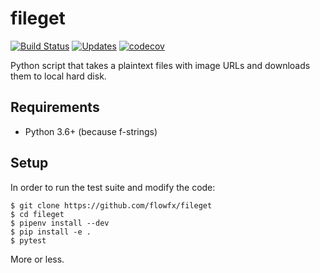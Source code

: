 # fileget
[![Build Status](https://travis-ci.org/FlowFX/fileget.svg?branch=master)](https://travis-ci.org/FlowFX/fileget)
[![Updates](https://pyup.io/repos/github/FlowFX/fileget/shield.svg)](https://pyup.io/repos/github/FlowFX/fileget/)
[![codecov](https://codecov.io/gh/FlowFX/fileget/branch/master/graph/badge.svg)](https://codecov.io/gh/FlowFX/fileget)

Python script that takes a plaintext files with image URLs and downloads them to local hard disk.

## Requirements
- Python 3.6+ (because f-strings)

## Setup
In order to run the test suite and modify the code:

```shell
$ git clone https://github.com/flowfx/fileget
$ cd fileget
$ pipenv install --dev
$ pip install -e .
$ pytest
```

More or less.
